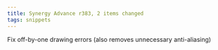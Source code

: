 ```yaml
---
title: Synergy Advance r383, 2 items changed
tags: snippets
---
```


Fix off-by-one drawing errors (also removes unnecessary anti-aliasing)
